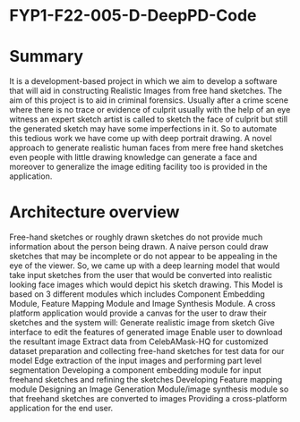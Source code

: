 # FYP1-F22-005-D-DeepPD-Code

# Summary
It is a development-based project in which we aim to develop a software that will aid in constructing 
Realistic Images from free hand sketches. The aim of this project is to aid in criminal forensics. Usually after a crime scene where there is no trace or evidence of culprit usually with the help of an eye witness an expert sketch artist is called to sketch the face of culprit but still the generated sketch may have some imperfections in it. So to automate this tedious work we have come up with deep portrait drawing. A novel approach to generate realistic human faces from mere free hand sketches even people with little drawing knowledge can generate a face and moreover to generalize the image editing facility too is provided in the application.

# Architecture overview
Free-hand sketches or roughly drawn sketches do not provide much information about the person being drawn. A naive person could draw sketches that may be incomplete or do not appear to be appealing in the eye of the viewer. So, we came up with a deep learning model that would take input sketches from the user that would be converted into realistic looking face images which would depict his sketch drawing.
This Model is based on 3 different modules which includes Component Embedding Module, Feature Mapping Module and Image Synthesis Module. A cross platform application would provide a canvas for the user to draw their sketches and the system will:
Generate realistic image from sketch
Give interface to edit the features of generated image
Enable user to download the resultant image
Extract data from CelebAMask-HQ for customized dataset preparation and collecting free-hand sketches for test data for our model
Edge extraction of the input images and performing part level segmentation
Developing a component embedding module for input freehand sketches and refining the sketches 
Developing Feature mapping module 
Designing an Image Generation Module/image synthesis module so that freehand sketches are converted to images 
Providing a cross-platform application for the end user.
